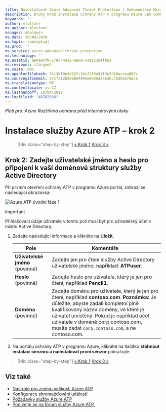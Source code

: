 ```yaml
---
title: Nainstalovat Azure Advanced Threat Protection | Dokumentace Microsoftu
description: Druhý krok instalace ochrany ATP v programu Azure vám pomůže nakonfigurovat nastavení připojení k doméně na cloudové služby Azure ATP
keywords: ''
author: mlottner
ms.author: mlottner
manager: mbaldwin
ms.date: 10/04/2018
ms.topic: conceptual
ms.prod: ''
ms.service: azure-advanced-threat-protection
ms.technology: ''
ms.assetid: ae8a95f0-278c-4a12-ae69-14282364fba1
ms.reviewer: itargoet
ms.suite: ems
ms.openlocfilehash: 7e13bf0e3d32fc14cf1f0a91f3e7d18accea067c
ms.sourcegitcommit: 27cf312b8ebb04995e4d06d3a63bc75d8ad7dacb
ms.translationtype: MT
ms.contentlocale: cs-CZ
ms.lasthandoff: 10/04/2018
ms.locfileid: "48782986"
---
```

*Platí pro: Azure Rozšířená ochrana před internetovými útoky*



# <a name="install-azure-atp---step-2"></a>Instalace služby Azure ATP – krok 2

> [!div class="step-by-step"]
> [« Krok 1](install-atp-step1.md)
> [Krok 3 »](install-atp-step3.md)

## <a name="step-2-provide-a-username-and-password-to-connect-to-your-active-directory-forest"></a>Krok 2: Zadejte uživatelské jméno a heslo pro připojení k vaší doménové struktury služby Active Directory

Při prvním otevření ochrany ATP v programu Azure portal, zobrazí se následující obrazovka:

![Azure ATP úvodní fáze 1](media/directory-services.png)

> [!IMPORTANT]
> Přihlašovací údaje uživatele v tomto poli musí být pro uživatelský účet v místní Active Directory. 


1.  Zadejte následující informace a klikněte na **Uložit**.

    |Pole|Komentáře|
    |---------|------------|
    |**Uživatelské jméno** (povinné)|Zadejte jen pro čtení služby Active Directory uživatelské jméno, například: **ATPuser**.|
    |**Heslo** (povinné)|Zadejte heslo pro uživatele, který je jen pro čtení, například **Pencil1**.|
    |**Doména** (povinné)|Zadejte doménu pro uživatele, který je jen pro čtení, například **contoso.com**. **Poznámka:** Je důležité, abyste zadali kompletní plně kvalifikovaný název domény, ve které je uživatel umístěný. Pokud je například účet uživatele v doméně corp.contoso.com, musíte zadat `corp.contoso.com`, a ne contoso.com.|

3. Na portálu ochrany ATP v programu Azure, klikněte na tlačítko **stáhnout instalaci senzoru a nainstalovat první senzor** pokračujte.


> [!div class="step-by-step"]
> [« Krok 1](install-atp-step1.md)
> [Krok 3 »](install-atp-step3.md)


## <a name="see-also"></a>Viz také
- [Nástroje pro změnu velikosti Azure ATP](http://aka.ms/aatpsizingtool)
- [Konfigurace shromažďování událostí](configure-event-collection.md)
- [Požadavky služby Azure ATP](atp-prerequisites.md)
- [Podívejte se na fórum služby Azure ATP.](https://aka.ms/azureatpcommunity)